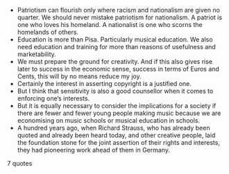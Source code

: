  - Patriotism can flourish only where racism and nationalism are given no quarter. We should never mistake patriotism for nationalism. A patriot is one who loves his homeland. A nationalist is one who scorns the homelands of others.
 - Education is more than Pisa. Particularly musical education. We also need education and training for more than reasons of usefulness and marketability.
 - We must prepare the ground for creativity. And if this also gives rise later to success in the economic sense, success in terms of Euros and Cents, this will by no means reduce my joy.
 - Certainly the interest in asserting copyright is a justified one.
 - But I think that sensitivity is also a good counsellor when it comes to enforcing one’s interests.
 - But it is equally necessary to consider the implications for a society if there are fewer and fewer young people making music because we are economising on music schools or musical education in schools.
 - A hundred years ago, when Richard Strauss, who has already been quoted and already been heard today, and other creative people, laid the foundation stone for the joint assertion of their rights and interests, they had pioneering work ahead of them in Germany.

7 quotes